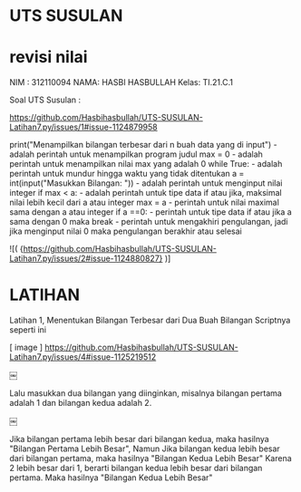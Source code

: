 # UTS SUSULAN
# revisi nilai

NIM : 312110094
NAMA: HASBI HASBULLAH
Kelas: TI.21.C.1

Soal UTS Susulan :

https://github.com/Hasbihasbullah/UTS-SUSULAN-Latihan7.py/issues/1#issue-1124879958

print("Menampilkan bilangan terbesar dari n buah data yang di input") - adalah perintah untuk menampilkan program judul max = 0 - adalah perintah untuk menampilkan nilai max yang adalah 0 while True: - adalah perintah untuk mundur hingga waktu yang tidak ditentukan a = int(input("Masukkan Bilangan: ")) - adalah perintah untuk menginput nilai integer if max < a: - adalah perintah untuk tipe data if atau jika, maksimal nilai lebih kecil dari a atau integer max = a - perintah untuk nilai maximal sama dengan a atau integer if a ==0: - perintah untuk tipe data if atau jika a sama dengan 0 maka break - perintah untuk mengakhiri pengulangan, jadi jika menginput nilai 0 maka pengulangan berakhir atau selesai 


![( {https://github.com/Hasbihasbullah/UTS-SUSULAN-Latihan7.py/issues/2#issue-1124880827} )]

# LATIHAN

Latihan 1, Menentukan Bilangan Terbesar dari Dua Buah Bilangan
Scriptnya seperti ini

[ image ] https://github.com/Hasbihasbullah/UTS-SUSULAN-Latihan7.py/issues/4#issue-1125219512

￼

Lalu masukkan dua bilangan yang diinginkan, misalnya bilangan pertama adalah 1 dan bilangan kedua adalah 2.

￼

Jika bilangan pertama lebih besar dari bilangan kedua, maka hasilnya "Bilangan Pertama Lebih Besar", Namun Jika bilangan kedua lebih besar dari bilangan pertama, maka hasilnya "Bilangan Kedua Lebih Besar" Karena 2 lebih besar dari 1, berarti bilangan kedua lebih besar dari bilangan pertama. Maka hasilnya "Bilangan Kedua Lebih Besar"




